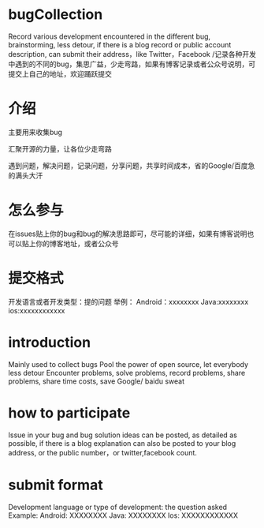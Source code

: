 # bugCollection
Record various development encountered in the different bug, brainstorming, less detour, if there is a blog record or public account description, can submit their address，like Twitter，Facebook /记录各种开发中遇到的不同的bug，集思广益，少走弯路，如果有博客记录或者公众号说明，可提交上自己的地址，欢迎踊跃提交
 

# 介绍
主要用来收集bug

汇聚开源的力量，让各位少走弯路

遇到问题，解决问题，记录问题，分享问题，共享时间成本，省的Google/百度急的满头大汗

# 怎么参与
在issues贴上你的bug和bug的解决思路即可，尽可能的详细，如果有博客说明也可以贴上你的博客地址，或者公众号
# 提交格式
开发语言或者开发类型：提的问题
举例： Android：xxxxxxxx
Java:xxxxxxxx
ios:xxxxxxxxxxxx



# introduction
Mainly used to collect bugs
Pool the power of open source, let everybody less detour
Encounter problems, solve problems, record problems, share problems, share time costs, save Google/ baidu sweat
# how to participate
Issue in your bug and bug solution ideas can be posted, as detailed as possible, if there is a blog explanation can also be posted to your blog address, or the public number，or twitter,facebook count.
# submit format
Development language or type of development: the question asked
Example: Android: XXXXXXXX
Java: XXXXXXXX
Ios: XXXXXXXXXXXX
